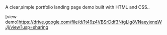 A clear,simple portfolio landing page demo built with HTML and CSS..

[view demo]https://drive.google.com/file/d/1t49z4VBSrDdf3NtgLIg8VNaeyjxnqWJj/view?usp=sharing
